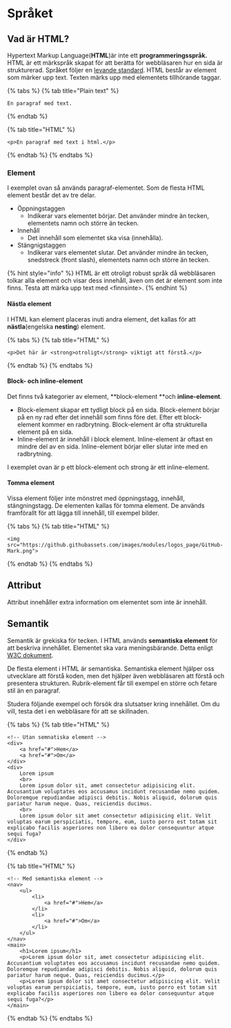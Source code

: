 # Språket

## Vad är HTML?

Hypertext Markup Language(**HTML**)är inte ett **programmeringsspråk.** HTML är ett märkspråk skapat för att berätta för webbläsaren hur en sida är strukturerad. Språket följer en [levande standard](https://html.spec.whatwg.org). HTML består av element som märker upp text. Texten märks upp med elementets tillhörande taggar.&#x20;

{% tabs %}
{% tab title="Plain text" %}
```
En paragraf med text.
```
{% endtab %}

{% tab title="HTML" %}
```markup
<p>En paragraf med text i html.</p>
```
{% endtab %}
{% endtabs %}

### Element

I exemplet ovan så används paragraf-elementet. Som de flesta HTML element består det av tre delar.

* Öppningstaggen
  * Indikerar vars elementet börjar. Det använder mindre än tecken, elementets namn och större än tecken.
* Innehåll
  * Det innehåll som elementet ska visa (innehålla).
* Stängnigstaggen
  * Indikerar vars elementet slutar. Det använder mindre än tecken, snedstreck (front slash), elementets namn och större än tecken.&#x20;

{% hint style="info" %}
HTML är ett otroligt robust språk då webbläsaren tolkar alla element och visar dess innehåll, även om det är element som inte finns. Testa att märka upp text med \<finnsinte>.
{% endhint %}

#### Nästla element

I HTML kan element placeras inuti andra element, det kallas för att **nästla**(engelska **nesting**) element.

{% tabs %}
{% tab title="HTML" %}
```markup
<p>Det här är <strong>otroligt</strong> viktigt att förstå.</p>
```
{% endtab %}
{% endtabs %}

#### Block- och inline-element

Det finns två kategorier av element, **block-element **och **inline-element**.

* Block-element skapar ett tydligt block på en sida. Block-element börjar på en ny rad efter det innehåll som finns före det. Efter ett block-element kommer en radbrytning. Block-element är ofta strukturella element på en sida.
* Inline-element är innehåll i block element. Inline-element är oftast en mindre del av en sida. Inline-element börjar eller slutar inte med en radbrytning.

I exemplet ovan är p ett block-element och strong är ett inline-element.

#### Tomma element

Vissa element följer inte mönstret med öppningstagg, innehåll, stängningstagg. De elementen kallas för tomma element. De används framförallt för att lägga till innehåll, till exempel bilder.&#x20;

{% tabs %}
{% tab title="HTML" %}
```markup
<img src="https://github.githubassets.com/images/modules/logos_page/GitHub-Mark.png">
```
{% endtab %}
{% endtabs %}

## Attribut

Attribut innehåller extra information om elementet som inte är innehåll.

## Semantik

Semantik är grekiska för tecken. I HTML används **semantiska element** för att beskriva innehållet. Elementet ska vara meningsbärande. Detta enligt [W3C dokument](https://www.w3.org/standards/semanticweb/).

De flesta element i HTML är semantiska. Semantiska element hjälper oss utvecklare att förstå koden, men det hjälper även webbläsaren att förstå och presentera strukturen. Rubrik-element får till exempel en större och fetare stil än en paragraf.

Studera följande exempel och försök dra slutsatser kring innehållet. Om du vill, testa det i en webbläsare för att se skillnaden.

{% tabs %}
{% tab title="HTML" %}
```markup
<!-- Utan semnatiska element -->
<div>
    <a href="#">Hem</a>
    <a href="#">Om</a>
</div>
<div>
    Lorem ipsum
    <br>
    Lorem ipsum dolor sit, amet consectetur adipisicing elit. Accusantium voluptates eos accusamus incidunt recusandae nemo quidem. Doloremque repudiandae adipisci debitis. Nobis aliquid, dolorum quis pariatur harum neque. Quas, reiciendis ducimus.
    <br>    
    Lorem ipsum dolor sit amet consectetur adipisicing elit. Velit voluptas earum perspiciatis, tempore, eum, iusto porro est totam sit explicabo facilis asperiores non libero ea dolor consequuntur atque sequi fuga?
</div>
```
{% endtab %}

{% tab title="HTML" %}
```markup
<!-- Med semantiska element -->
<nav>
    <ul>
        <li>
            <a href="#">Hem</a>
        </li>
        <li>
            <a href="#">Om</a>
        </li>
    </ul>
</nav>
<main>
    <h1>Lorem ipsum</h1>
    <p>Lorem ipsum dolor sit, amet consectetur adipisicing elit. Accusantium voluptates eos accusamus incidunt recusandae nemo quidem. Doloremque repudiandae adipisci debitis. Nobis aliquid, dolorum quis pariatur harum neque. Quas, reiciendis ducimus.</p>
    <p>Lorem ipsum dolor sit amet consectetur adipisicing elit. Velit voluptas earum perspiciatis, tempore, eum, iusto porro est totam sit explicabo facilis asperiores non libero ea dolor consequuntur atque sequi fuga?</p>
</main>
```
{% endtab %}
{% endtabs %}



